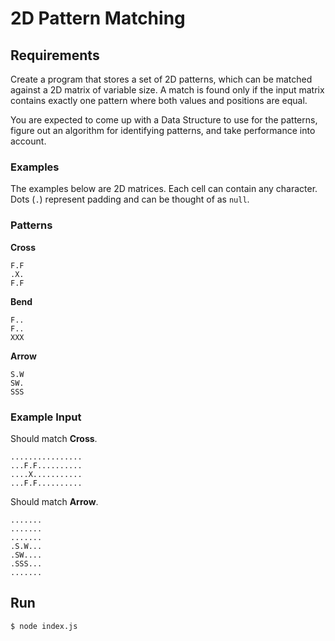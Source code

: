 # 2D Pattern Matching

## Requirements

Create a program that stores a set of 2D patterns, which can be matched against a 2D matrix of variable size. A match is found only if the input matrix contains exactly one pattern where both values and positions are equal.

You are expected to come up with a Data Structure to use for the patterns, figure out an algorithm for identifying patterns, and take performance into account.

### Examples

The examples below are 2D matrices. Each cell can contain any character. Dots (`.`) represent padding and can be thought of as `null`.

### Patterns

**Cross**
```
F.F
.X.
F.F
```

**Bend**
```
F..
F..
XXX
```

**Arrow**
```
S.W
SW.
SSS
```

### Example Input

Should match **Cross**.
```
................
...F.F..........
....X...........
...F.F..........
```

Should match **Arrow**.
```
.......
.......
.......
.S.W...
.SW....
.SSS...
.......
```

## Run

```bash
$ node index.js
```

